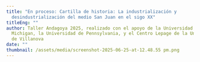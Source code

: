 ```yaml
---
title: "En proceso: Cartilla de historia: La industrialización y
  desindustrialización del medio San Juan en el sigo XX"
titleEng: ""
author: Taller Andagoya 2025, realizado con el apoyo de la Universidad de
  Michigan, la Universidad de Pennsylvania, y el Centro Lepage de la Universidad
  de Villanova
date: ""
thumbnail: /assets/media/screenshot-2025-06-25-at-12.48.55 pm.png
---
```

